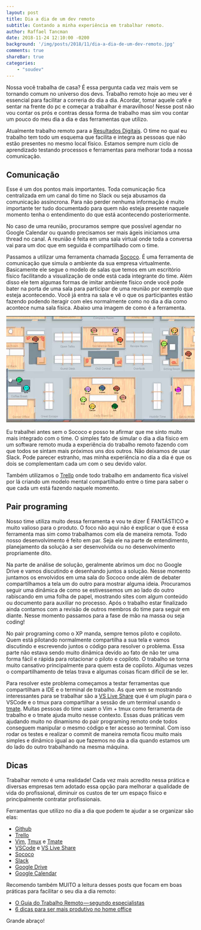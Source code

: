 ```yaml
---
layout: post
title: Dia a dia de um dev remoto
subtitle: Contando a minha experiência em trabalhar remoto.
author: Raffael Tancman
date: 2018-11-24 12:10:00 -0200
background: '/img/posts/2018/11/dia-a-dia-de-um-dev-remoto.jpg'
comments: true
shareBar: true
categories:
    - "soudev"
---
```



Nossa você trabalha de casa? É essa pergunta cada vez mais vem se tornando comum no universo dos devs. Trabalho remoto hoje ao meu ver é essencial para facilitar a correria do dia a dia. Acordar, tomar aquele café e sentar na frente do pc e começar a trabalhar é maravilhoso! Nesse post não vou contar os prós e contras dessa forma de trabalho mas sim vou contar um pouco do meu dia a dia e das ferramentas que utilizo.

Atualmente trabalho remoto para a [Resultados Digitais](https://resultadosdigitais.com.br/). O time no qual eu trabalho tem todo um esquema que facilita e integra as pessoas que não estão presentes no mesmo local físico. Estamos sempre num ciclo de aprendizado testando processos e ferramentas para melhorar toda a nossa comunicação.

## Comunicação

Esse é um dos pontos mais importantes. Toda comunicação fica centralizada em um canal do time no Slack ou seja abusamos da comunicação assíncrona. Para não perder nenhuma informação é muito importante ter tudo documentado para quem não esteja presente naquele momento tenha o entendimento do que está acontecendo posteriormente.

No caso de uma reunião, procuramos sempre que possível agendar no Google Calendar ou quando precisamos ser mais ágeis iniciamos uma thread no canal. A reunião é feita em uma sala virtual onde toda a conversa vai para um doc que em seguida é compartilhado com o time.

Passamos a utilizar uma ferramenta chamada [Sococo](https://www.sococo.com/). É uma ferramenta de comunicação que simula o ambiente da sua empresa virtualmente. Basicamente ele segue o modelo de salas que temos em um escritório físico facilitando a visualização de onde está cada integrante do time. Além disso ele tem algumas formas de imitar ambiente físico onde você pode bater na porta de uma sala para participar de uma reunião por exemplo que esteja acontecendo. Você já entra na sala e vê o que os participantes estão fazendo podendo iteragir com eles normalmente como no dia a dia como acontece numa sala física. Abaixo uma imagem de como é a ferramenta.

![Sococo](/img/posts/2018/11/sococo.jpg)

Eu trabalhei antes sem o Sococo e posso te afirmar que me sinto muito mais integrado com o time. O simples fato de simular o dia a dia físico em um software remoto muda a experiência do trabalho remoto fazendo com que todos se sintam mais próximos uns dos outros. Não deixamos de usar Slack. Pode parecer estranho, mas minha experiência no dia a dia é que os dois se complementam cada um com o seu devido valor.

Também utilizamos o [Trello](https://trello.com) onde todo trabalho em andamento fica visível por lá criando um modelo mental compartilhado entre o time para saber o que cada um está fazendo naquele momento.

## Pair programing

Nosso time utiliza muito dessa ferramenta e vou te dizer É FANTÁSTICO e muito valioso para o produto. O foco não aqui não é explicar o que é essa ferramenta mas sim como trabalhamos com ela de maneira remota. Todo nosso desenvolvimento é feito em par. Seja ele na parte de entendimento, planejamento da solução a ser desenvolvida ou no desenvolvimento propriamente dito.

Na parte de análise de solução, geralmente abrimos um doc no Google Drive e vamos discutindo e desenhando juntos a solução. Nesse momento juntamos os envolvidos em uma sala do Sococo onde além de debater compartilhamos a tela um do outro para mostrar alguma ideia. Procuramos seguir uma dinâmica de como se estivessemos um ao lado do outro rabiscando em uma folha de papel, mostrando sites com algum conteúdo ou documento para auxiliar no processo. Após o trabalho estar finalizado ainda contamos com a revisão de outros membros do time para seguir em diante. Nesse momento passamos para a fase de mão na massa ou seja coding!

No pair programing como o XP manda, sempre temos piloto e copiloto. Quem está pilotando normalmente compartilha a sua tela e vamos discutindo e escrevendo juntos o código para resolver o problema. Essa parte não estava sendo muito dinâmica devido ao fato de não ter uma forma fácil e rápida para rotacionar o piloto e copiloto. O trabalho se torna muito cansativo principalmente para quem esta de copiloto. Algumas vezes o compartilhamento de telas trava e algumas coisas ficam dificil de se ler.

Para resolver este problema começamos a testar ferramentas que compartilham a IDE e o terminal de trabalho. As que vem se mostrando interessantes para se trabalhar são a [VS Live Share](https://marketplace.visualstudio.com/items?itemName=MS-vsliveshare.vsliveshare-pack) que é um plugin para o VSCode e o tmux para compartilhar a sessão de um terminal usando o [tmate](https://tmate.io/). Muitas pessoas do time usam o Vim + tmux como ferramenta de trabalho e o tmate ajuda muito nesse contexto. Essas duas práticas vem ajudando muito no dinamismo do pair programing remoto onde todos conseguem manipular o mesmo código e ter acesso ao terminal. Com isso rodar os testes e realizar o commit de maneira remota ficou muito mais simples e dinâmico igual ao que fazemos no dia a dia quando estamos um do lado do outro trabalhando na mesma máquina.

## Dicas

Trabalhar remoto é uma realidade! Cada vez mais acredito nessa prática e diversas empresas tem adotado essa opção para melhorar a qualidade de vida do profissional, diminuir os custos de ter um espaço físico e principalmente contratar profissionais.

Ferramentas que utilizo no dia a dia que podem te ajudar a se organizar são elas:

-   [Github](https://github.com)
-   [Trello](https://trello.com)
-   [Vim](https://www.vim.org/), [Tmux](https://en.wikipedia.org/wiki/Tmux) e [Tmate](https://tmate.io/)
-   [VSCode](https://code.visualstudio.com/) e [VS Live Share](https://marketplace.visualstudio.com/items?itemName=MS-vsliveshare.vsliveshare-pack)
-   [Sococo](https://www.sococo.com/)
-   [Slack](https://slack.com/)
-   [Google Drive](https://www.google.com/drive/)
-   [Google Calendar](https://www.google.com/calendar)

Recomendo também MUITO a leitura desses posts que focam em boas práticas para facilitar o seu dia a dia remoto:

-   [O Guia do Trabalho Remoto — segundo especialistas](https://medium.com/rd-shipit/o-guia-do-trabalho-remoto-segundo-especialistas-55cbff2e111b)
-   [6 dicas para ser mais produtivo no home office](http://shipit.resultadosdigitais.com.br/blog/6-dicas-para-ser-mais-produtivo-no-home-office/)


Grande abraço!
